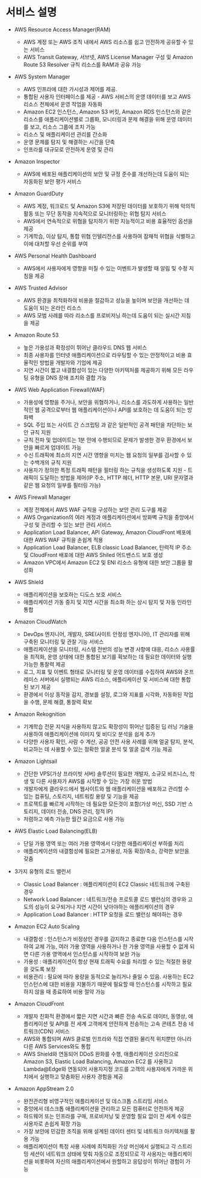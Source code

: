 # 서비스 설명

* AWS Resource Access Manager(RAM)
  * AWS 계정 또는 AWS 조직 내에서 AWS 리소스를 쉽고 안전하게 공유할 수 있는 서비스
  * AWS Transit Gateway, 서브넷, AWS License Manager 구성 및 Amazon Route 53 Resolver 규칙 리소스를 RAM과 공유 가능

* AWS System Manager
  * AWS 인프라에 대한 가시성과 제어를 제공.
  * 통합된 사용자 인터페이스를 제공 - AWS 서비스의 운영 데이터를 보고 AWS 리소스 전체에서 운영 작업을 자동화
  * Amazon EC2 인스턴스, Amazon S3 버킷, Amazon RDS 인스턴스와 같은 리소스를 애플리케이션별로 그룹화, 모니터링과 문제 해결을 위해 운영 데이터를 보고, 리소스 그룹에 조치 가능
  * 리소스 및 애플리케이션 관리를 간소화
  * 운영 문제를 탐지 및 해결하는 시간을 단축
  * 인프라를 대규모로 안전하게 운영 및 관리

* Amazon Inspector
  * AWS에 배포된 애플리케이션의 보안 및 규정 준수를 개선하는데 도움이 되는 자동화된 보안 평가 서비스

* Amazon GuardDuty
  * AWS 계정, 워크로드 및 Amazon S3에 저장된 데이터를 보호하기 위해 악의적 활동 또는 무단 동작을 지속적으로 모니터링하는 위협 탐지 서비스
  * AWS에서 연속적으로 위협을 탐지하기 위한 지능적이고 비용 효율적인 옵션을 제공
  * 기계학습, 이상 탐지, 통합 위협 인텔리전스를 사용하여 잠재적 위협을 식별하고 이에 대처할 우선 순위를 부여

* AWS Personal Health Dashboard 
  * AWS에서 사용자에게 영향을 미칠 수 있는 이벤트가 발생할 때 알림 및 수정 지침을 제공

* AWS Trusted Advisor 
  * AWS 환경을 최적화하여 비용을 절감하고 성능을 높이며 보안을 개선하는 데 도움이 되는 온라인 리소스
  * AWS 모범 사례를 따라 리소스를 프로비저닝 하는데 도움이 되는 실시간 지침을 제공

* Amazon Route 53
  * 높은 가용성과 확정성이 뛰어난 클라우드 DNS 웹 서비스
  * 최종 사용자를 인터넷 애플리케이션으로 라우팅할 수 있는 안정적이고 비용 효율적인 방법을 개발자와 기업에 제공
  * 지연 시간이 짧고 내결함성이 있는 다양한 아키텍처를 제공하기 위해 모든 라우팅 유형을 DNS 장애 조치와 결합 가능

* AWS Web Application Firewall(WAF)
  * 가용성에 영향을 주거나, 보안을 위협하거나, 리소스를 과도하게 사용하는 일반적인 웹 공격으로부터 웹 애플리케이션이나 API를 보호하는 데 도움이 되는 방화벽
  * SQL 주입 또는 사이트 간 스크립팅 과 같은 일반적인 공격 패턴을 차단하는 보안 규칙 지원
  * 규칙 전파 및 업데이트는 1분 안에 수행되므로 문제가 발생한 경우 환경에서 보안을 빠르게 업데이트 가능
  * 수신 트래픽에 최소의 지연 시간 영향을 미치는 웹 요청의 일부를 검사할 수 있는 수백개의 규칙 지원
  * 사용자가 정의한 특정 트래픽 패턴을 필터링 하는 규칙을 생성하도록 지원 - 트래픽이 도달하는 방법을 제어(IP 주소, HTTP 헤더, HTTP 본문, URI 문자열과 같은 웹 요청의 일부를 필터링 가능)

* AWS Firewall Manager
  * 계정 전체에서 AWS WAF 규칙을 구성하는 보안 관리 도구를 제공
  * AWS Organization의 여러 계정과 애플리케이션에서 방화벽 규칙을 중앙에서 구성 및 관리할 수 있는 보안 관리 서비스
  * Application Load Balancer, API Gateway, Amazon CloudFront 배포에 대한 AWS WAF 규칙을 손쉽게 적용
  * Application Load Balancer, ELB classic Load Balancer, 탄력적 IP 주소 및 CloudFront 배포에 대한 AWS Shiled 어드밴스드 보호 생성
  * Amazon VPC에서 Amazon EC2 및 ENI 리소스 유형에 대한 보안 그룹을 활성화

* AWS Shield 
  * 애플리케이션을 보호하는 디도스 보호 서비스
  * 애플리케이션 가동 중지 및 지연 시간을 최소화 하는 상시 탐지 및 자동 인라인 통합 

* Amazon CloudWatch
  * DevOps 엔지니어, 개발자, SRE(사이트 안정성 엔지니어), IT 관리자를 위해 구축된 모니터링 및 관찰 기능 서비스
  * 애플리케이션을 모니터링, 시스템 전반의 성능 변경 사항에 대응, 리소스 사용률을 최적화, 운영 상태에 대한 통합된 보기를 확보하는 데 필요한 데이터와 실행 가능한 통찰력 제공
  * 로그, 지표 및 이벤트 형태로 모니터링 및 운영 데이터를 수집하여 AWS와 온프레미스 서버에서 실행되는 AWS 리소스, 애플리케이션 및 서비스에 대한 통합된 보기 제공
  * 환경에서 이상 동작을 감지, 경보를 설정, 로그와 지표를 시각화, 자동화된 작업을 수행, 문제 해결, 통찰력 확보


* Amazon Rekognition
  * 기계학습 전문 지식을 사용하지 않고도 확장성이 뛰어난 입증된 딥 러닝 기술을 사용하여 애플리케이션에 이미지 및 비디오 분석을 쉽게 추가
  * 다양한 사용자 확인, 사람 수 계산, 공공 안전 사용 사례를 위해 얼굴 탐지, 분석, 비교하는 데 사용할 수 있는 정확한 얼굴 분석 및 얼굴 검색 기능 제공

* Amazon Lightsail
  * 간단한 VPS(가상 프라이빗 서버) 솔루션이 필요한 개발자, 소규모 비즈니스, 학생 및 다른 사용자가 AWS를 시작할 수 있는 가장 쉬운 방법
  * 개발자에게 클라우드에서 웹사이트와 웹 애플리케이션을 배포하고 관리할 수 있는 컴퓨팅, 스토리지, 네트워킹 용량 및 기능을 제공
  * 프로젝트를 빠르게 시작하는 데 필요한 모든것이 포함(가상 머신, SSD 기반 스토리지, 데이터 전송, DNS 관리, 정적 IP)
  * 저렴하고 예측 가능한 월간 요금으로 사용 가능

* AWS Elastic Load Balancing(ELB)
  * 단일 가용 영역 또는 여러 가용 영역에서 다양한 애플리케이션 부하를 처리
  * 애플리케이션의 내결함성에 필요한 고가용성, 자동 확장/축소, 강력한 보안을 갖춤

* 3가지 유형의 로드 밸런서
  * Classic Load Balancer : 애플리케이션이 EC2 Classic 네트워크에 구축된 경우
  * Network Load Balancer : 네트워크/전송 프로토콜 로드 밸런싱의 경우와 고도의 성능이 요구되거나 지연 시간이 낮아야하는 애플리케이션의 경우
  * Application Load Balancer : HTTP 요청을 로드 밸런싱 해야하는 경우
  
* Amazon EC2 Auto Scaling
  * 내결함성 : 인스턴스가 비정상인 경우를 감지하고 종료한 다음 인스턴스를 시작하여 교체 가능, 여러 가용 영역을 사용하거나 한 가용 영역을 사용할 수 없게 되면 다른 가용 영역에서 인스턴스를 시작하여 보완 가능
  * 가용성 : 애플리케이션이 항상 현재 트래픽 수요를 처리할 수 있는 적절한 용량을 갖도록 보장
  * 비용관리 : 필요에 따라 용량을 동적으로 늘리거나 줄일 수 있음. 사용하는 EC2 인스턴스에 대한 비용을 지불하기 때문에 필요할 때 인스턴스를 시작하고 필요하지 않을 때 종료하여 비용 절약 가능

* Amazon CloudFront 
  * 개발자 친화적 환경에서 짧은 지연 시간과 빠른 전송 속도로 데이터, 동영상, 애플리케이션 및 API를 전 세계 고객에게 안전하게 전송하는 고속 콘테츠 전송 네트워크(CDN) 서비스
  * AWS와 통합되며 AWS 클로벌 인프라와 직접 연결된 물리적 위치뿐만 아니라 다른 AWS Services와도 통합
  * AWS Shield와 연동되어 DDoS 완화를 수행, 애플리케이션 오리진으로 Amazon S3, Elastic Load Balancing, Amazon EC2 를 사용하고 Lambda@Edge와 연동되어 사용자지정 코드를 고객의 사용자에게 가까운 위치에서 실행하고 맞춤화된 사용자 경험을 제공

* Amazon AppStream 2.0
  * 완전관리형 비영구적인 애플리케이션 및 데스크톱 스트리밍 서비스
  * 중앙에서 데스크톱 애플리케이션을 관리하고 모든 컴퓨터로 안전하게 제공
  * 하드웨어 또는 인프라를 구매, 프로비저닝 및 운영할 필요 없이 전 세계 수많은 사용자로 손쉽게 확장 가능
  * 가장 보안에 민감한 조직을 위해 설계된 데이터 센터 및 네트워크 아키텍처를 활용 가능
  * 애플리케이션이 특정 사용 사례에 최적화된 가상 머신에서 실행되고 각 스트리밍 세션이 네트워크 상태에 맞춰 자동으로 조정되므로 각 사용자는 애플리케이션을 비롯하여 자신의 애플리케이션에서 원할하고 응답성이 뛰어난 경험이 가능




















  
